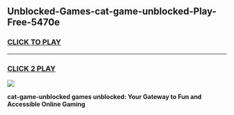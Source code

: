 
## Unblocked-Games-cat-game-unblocked-Play-Free-5470e
<h3>
<a href="https://premium76.site?title=cat-game-unblocked&ref=17A">CLICK TO PLAY</a></h3>
<hr>

<h3>
<a href="https://premium76.site?title=cat-game-unblocked&ref=17A">CLICK 2 PLAY</a>
  
</h3>

<a href="https://premium76.site?title=cat-game-unblocked&ref=17A"><img src="https://clearcache.store/games.png"></a>


**cat-game-unblocked games unblocked: Your Gateway to Fun and Accessible Online Gaming**
